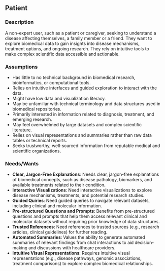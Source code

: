 ## **Patient**

### **Description**

A non-expert user, such as a patient or caregiver, seeking to understand a disease affecting themselves, a family member or a friend. They want to explore biomedical data to gain insights into disease mechanisms, treatment options, and ongoing research. They rely on intuitive tools to make complex scientific data accessible and actionable.

### **Assumptions**

- Has little to no technical background in biomedical research, bioinformatics, or computational tools.
- Relies on intuitive interfaces and guided exploration to interact with the data.
- Might have low data and visualization literacy.
- May be unfamiliar with technical terminology and data structures used in biomedical repositories.
- Primarily interested in information related to diagnosis, treatment, and emerging research.
- May feel overwhelmed by large datasets and complex scientific literature.
- Relies on visual representations and summaries rather than raw data tables or technical reports.
- Seeks trustworthy, well-sourced information from reputable medical and scientific organizations.

### **Needs/Wants**

- **Clear, Jargon-Free Explanations**: Needs clear, jargon-free explanations of biomedical concepts, such as disease pathology, biomarkers, and available treatments related to their condition.
- **Interactive Visualizations**: Need interactive visualizations to explore disease mechanisms, treatments, and potential research studies.
- **Guided Quiries**: Need guided queries to navigate relevant datasets, including clinical and molecular information.
- **Pre-structured Questions and Prompts**: Benefits from pre-structured questions and prompts that help them access relevant clinical and molecular datasets without requiring prior knowledge of data structures.
- **Trusted References**: Need references to trusted sources (e.g., research articles, clinical guidelines) for further reading.
- **Automated Summaries**: Values the ability to generate automated summaries of relevant findings from chat interactions to aid decision-making and discussions with healthcare providers.
- **Intuitive Visual Representations**: Requires intuitive visual representations (e.g., disease pathways, genomic associations, treatment comparisons) to explore complex biomedical relationships.
